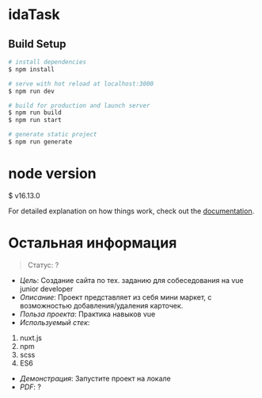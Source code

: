# idaTask

## Build Setup

```bash
# install dependencies
$ npm install

# serve with hot reload at localhost:3000
$ npm run dev

# build for production and launch server
$ npm run build
$ npm run start

# generate static project
$ npm run generate
```
# node version
$ v16.13.0

For detailed explanation on how things work, check out the [documentation](https://nuxtjs.org).

# Остальная информация
> Статус: ?

- _Цель_:
Создание сайта по тех. заданию для собеседования на vue junior developer
- _Описание_:
Проект представляет из себя мини маркет, с возможностью добавления/удаления карточек. 
- _Польза проекта_: 
Практика навыков vue
- _Используемый стек_:
1. nuxt.js
2. npm
3. scss
4. ES6
- _Демонстрация_: 
Запустите проект на локале
- _PDF_: 
?
